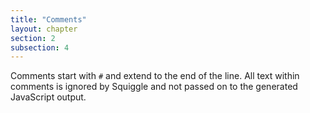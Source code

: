 ```yaml
---
title: "Comments"
layout: chapter
section: 2
subsection: 4
---
```


Comments start with `#` and extend to the end of the line. All text within
comments is ignored by Squiggle and not passed on to the generated JavaScript
output.
